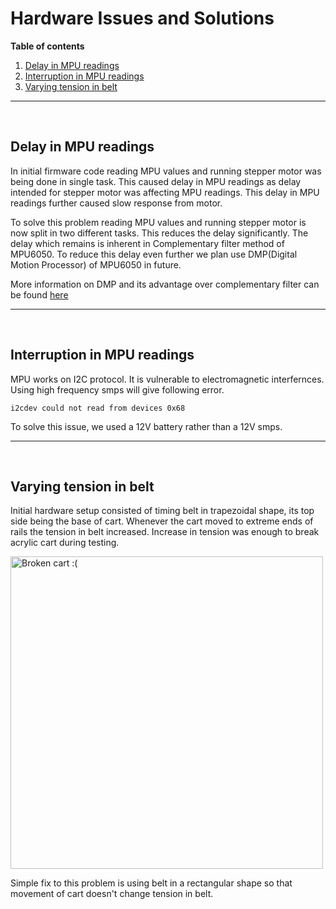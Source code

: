 # Hardware Issues and Solutions

**Table of contents**
1. [Delay in MPU readings](#delay-in-mpu-readings)
1. [Interruption in MPU readings](#interruption-in-mpu-readings)
1. [Varying tension in belt](#varying-tension-in-belt)

---

<br>

## Delay in MPU readings
In initial firmware code reading MPU values and running stepper motor was being done in single task.
This caused delay in MPU readings as delay intended for stepper motor was affecting MPU readings. 
This delay in MPU readings further caused slow response from motor.

To solve this problem reading MPU values and running stepper motor is now split in two different tasks.
This reduces the delay significantly. The delay which remains is inherent in Complementary filter method of 
MPU6050. 
To reduce this delay even further we plan use DMP(Digital Motion Processor) of MPU6050 in future.

More information on DMP and its advantage over complementary filter can be found [here](https://www.youtube.com/watch?v=2t-5CCyPJ74)

---

<br>

## Interruption in MPU readings
MPU works on I2C protocol. It is vulnerable to electromagnetic interfernces. Using high frequency smps will give 
following error.
<pre><code>i2cdev could not read from devices 0x68
</code></pre>

To solve this issue, we used a 12V battery rather than a 12V smps. 

---

<br>

## Varying tension in belt 
Initial hardware setup consisted of timing belt in trapezoidal shape, its top side being the base of cart.
Whenever the cart moved to extreme ends of rails the tension in belt increased. Increase in tension was
enough to break acrylic cart during testing.

<img src="https://i.postimg.cc/d0ph1sr9/broken-cart.jpg" alt="Broken cart :(" width="500"/>


Simple fix to this problem is using belt in a rectangular shape so that movement of cart doesn't change tension 
in belt.

